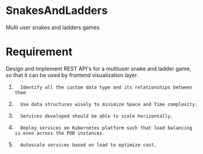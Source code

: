 # SnakesAndLadders
Multi user snakes and ladders games

# Requirement
Design and Implement REST API's for a multiuser snake and ladder game, so that it can be used by frontend visualization layer. 

1.       Identify all the custom data type and its relationships between them 

2.       Use data structures wisely to minimize Space and Time complexity. 

3.       Services developed should be able to scale horizontally. 

4.       Deploy services on Kubernetes platform such that load balancing is even across the POD instances.

5.       Autoscale services based on load to optimize cost.
